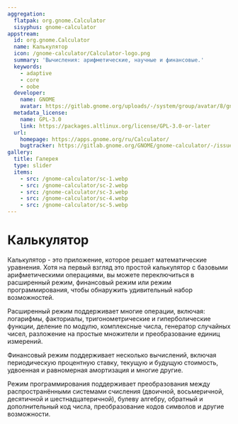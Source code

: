```yaml
---
aggregation:
  flatpak: org.gnome.Calculator
  sisyphus: gnome-calculator
appstream:
  id: org.gnome.Calculator
  name: Калькулятор
  icon: /gnome-calculator/Calculator-logo.png
  summary: 'Вычисления: арифметические, научные и финансовые.'
  keywords:
    - adaptive
    - core
    - oobe
  developer:
    name: GNOME
    avatar: https://gitlab.gnome.org/uploads/-/system/group/avatar/8/gnomelogo.png?width=48
  metadata_license:
    name: GPL-3.0
    link: https://packages.altlinux.org/license/GPL-3.0-or-later
  url:
    homepage: https://apps.gnome.org/ru/Calculator/
    bugtracker: https://gitlab.gnome.org/GNOME/gnome-calculator/-/issues
gallery:
  title: Галерея
  type: slider
  items:
    - src: /gnome-calculator/sc-1.webp
    - src: /gnome-calculator/sc-2.webp
    - src: /gnome-calculator/sc-3.webp
    - src: /gnome-calculator/sc-4.webp
    - src: /gnome-calculator/sc-5.webp
---
```


# Калькулятор

Калькулятор - это приложение, которое решает математические уравнения. Хотя на первый взгляд это простой калькулятор с базовыми арифметическими операциями, вы можете переключиться в расширенный режим, финансовый режим или режим программирования, чтобы обнаружить удивительный набор возможностей.

Расширенный режим поддерживает многие операции, включая: логарифмы, факториалы, тригонометрические и гиперболические функции, деление по модулю, комплексные числа, генератор случайных чисел, разложение на простые множители и преобразование единиц измерений.

Финансовый режим поддерживает несколько вычислений, включая периодическую процентную ставку, текущую и будущую стоимость, удвоенная и равномерная амортизация и многие другие.

Режим программирования поддерживает преобразования между распространёнными системами счисления (двоичной, восьмеричной, десятичной и шестнадцатеричной), булеву алгебру, обратный и дополнительный код числа, преобразование кодов символов и другие возможности.
<AGWGallery />

<!--@include: @ru/apps/.parts/install/content-repo.md-->
<!--@include: @ru/apps/.parts/install/content-flatpak.md-->
